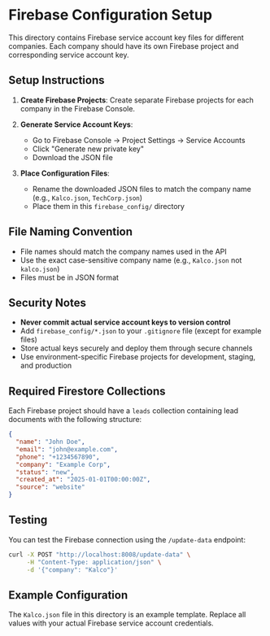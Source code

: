# Firebase Configuration Setup

This directory contains Firebase service account key files for different companies. Each company should have its own Firebase project and corresponding service account key.

## Setup Instructions

1. **Create Firebase Projects**: Create separate Firebase projects for each company in the Firebase Console.

2. **Generate Service Account Keys**:
   - Go to Firebase Console → Project Settings → Service Accounts
   - Click "Generate new private key"
   - Download the JSON file

3. **Place Configuration Files**: 
   - Rename the downloaded JSON files to match the company name (e.g., `Kalco.json`, `TechCorp.json`)
   - Place them in this `firebase_config/` directory

## File Naming Convention

- File names should match the company names used in the API
- Use the exact case-sensitive company name (e.g., `Kalco.json` not `kalco.json`)
- Files must be in JSON format

## Security Notes

- **Never commit actual service account keys to version control**
- Add `firebase_config/*.json` to your `.gitignore` file (except for example files)
- Store actual keys securely and deploy them through secure channels
- Use environment-specific Firebase projects for development, staging, and production

## Required Firestore Collections

Each Firebase project should have a `leads` collection containing lead documents with the following structure:

```json
{
  "name": "John Doe",
  "email": "john@example.com",
  "phone": "+1234567890",
  "company": "Example Corp",
  "status": "new",
  "created_at": "2025-01-01T00:00:00Z",
  "source": "website"
}
```

## Testing

You can test the Firebase connection using the `/update-data` endpoint:

```bash
curl -X POST "http://localhost:8008/update-data" \
     -H "Content-Type: application/json" \
     -d '{"company": "Kalco"}'
```

## Example Configuration

The `Kalco.json` file in this directory is an example template. Replace all values with your actual Firebase service account credentials.
